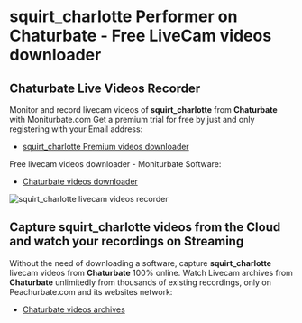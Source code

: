 # squirt_charlotte Performer on Chaturbate - Free LiveCam videos downloader

## Chaturbate Live Videos Recorder

Monitor and record livecam videos of **squirt_charlotte** from **Chaturbate** with Moniturbate.com
Get a premium trial for free by just and only registering with your Email address:
* [squirt_charlotte Premium videos downloader](https://moniturbate.com/request-demo-licence-key.html)

Free livecam videos downloader - Moniturbate Software:
* [Chaturbate videos downloader](https://moniturbate.com/moniturbate-download-software.html)

![squirt_charlotte livecam videos recorder](https://peachurnet.com/templates/moniturbate-software.png)


## Capture squirt_charlotte videos from the Cloud and watch your recordings on Streaming

Without the need of downloading a software, capture **squirt_charlotte** livecam videos from **Chaturbate** 100% online.
Watch Livecam archives from **Chaturbate** unlimitedly from thousands of existing recordings, only on Peachurbate.com and its websites network:
* [Chaturbate videos archives](https://peachurnet.com/)